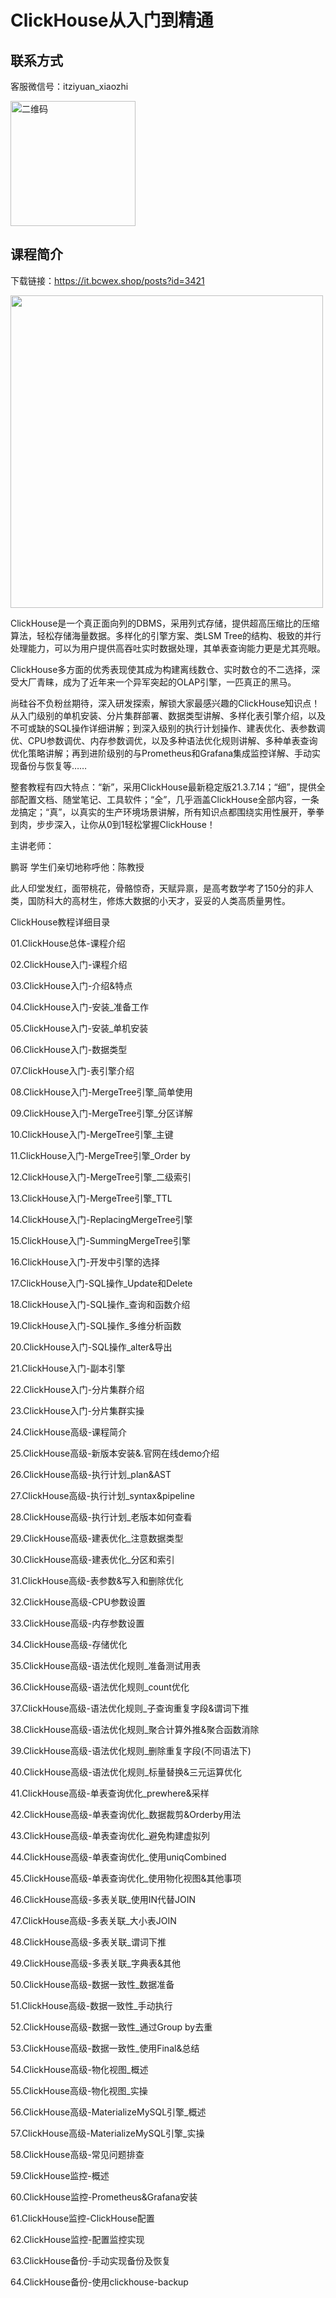 # ClickHouse从入门到精通

## 联系方式

客服微信号：itziyuan_xiaozhi

<img src="https://ziyuanyun.oss-cn-guangzhou.aliyuncs.com/common/20240614073449/666b82192834a.jpg" width="200" height="200" alt="二维码">

## 课程简介

下载链接：https://it.bcwex.shop/posts?id=3421

<img src="https://ziyuanyun.oss-cn-guangzhou.aliyuncs.com/yun/20240515185149/664493c5c55e2.jpg" width="500" alt="">

  ClickHouse是一个真正面向列的DBMS，采用列式存储，提供超高压缩比的压缩算法，轻松存储海量数据。多样化的引擎方案、类LSM Tree的结构、极致的并行处理能力，可以为用户提供高吞吐实时数据处理，其单表查询能力更是尤其亮眼。

 ClickHouse多方面的优秀表现使其成为构建离线数仓、实时数仓的不二选择，深受大厂青睐，成为了近年来一个异军突起的OLAP引擎，一匹真正的黑马。

 尚硅谷不负粉丝期待，深入研发探索，解锁大家最感兴趣的ClickHouse知识点！从入门级别的单机安装、分片集群部署、数据类型讲解、多样化表引擎介绍，以及不可或缺的SQL操作详细讲解；到深入级别的执行计划操作、建表优化、表参数调优、CPU参数调优、内存参数调优，以及多种语法优化规则讲解、多种单表查询优化策略讲解；再到进阶级别的与Prometheus和Grafana集成监控详解、手动实现备份与恢复等……

 整套教程有四大特点：“新”，采用ClickHouse最新稳定版21.3.7.14；“细”，提供全部配置文档、随堂笔记、工具软件；“全”，几乎涵盖ClickHouse全部内容，一条龙搞定；“真”，以真实的生产环境场景讲解，所有知识点都围绕实用性展开，拳拳到肉，步步深入，让你从0到1轻松掌握ClickHouse！

 主讲老师：

 鹏哥 学生们亲切地称呼他：陈教授

 此人印堂发红，面带桃花，骨骼惊奇，天赋异禀，是高考数学考了150分的非人类，国防科大的高材生，修炼大数据的小天才，妥妥的人类高质量男性。

 ClickHouse教程详细目录

 01.ClickHouse总体-课程介绍

 02.ClickHouse入门-课程介绍

 03.ClickHouse入门-介绍&amp;特点

 04.ClickHouse入门-安装_准备工作

 05.ClickHouse入门-安装_单机安装

 06.ClickHouse入门-数据类型

 07.ClickHouse入门-表引擎介绍

 08.ClickHouse入门-MergeTree引擎_简单使用

 09.ClickHouse入门-MergeTree引擎_分区详解

 10.ClickHouse入门-MergeTree引擎_主键

 11.ClickHouse入门-MergeTree引擎_Order by

 12.ClickHouse入门-MergeTree引擎_二级索引

 13.ClickHouse入门-MergeTree引擎_TTL

 14.ClickHouse入门-ReplacingMergeTree引擎

 15.ClickHouse入门-SummingMergeTree引擎

 16.ClickHouse入门-开发中引擎的选择

 17.ClickHouse入门-SQL操作_Update和Delete

 18.ClickHouse入门-SQL操作_查询和函数介绍

 19.ClickHouse入门-SQL操作_多维分析函数

 20.ClickHouse入门-SQL操作_alter&amp;导出

 21.ClickHouse入门-副本引擎

 22.ClickHouse入门-分片集群介绍

 23.ClickHouse入门-分片集群实操

 24.ClickHouse高级-课程简介

 25.ClickHouse高级-新版本安装&amp;.官网在线demo介绍

 26.ClickHouse高级-执行计划_plan&amp;AST

 27.ClickHouse高级-执行计划_syntax&amp;pipeline

 28.ClickHouse高级-执行计划_老版本如何查看

 29.ClickHouse高级-建表优化_注意数据类型

 30.ClickHouse高级-建表优化_分区和索引

 31.ClickHouse高级-表参数&amp;写入和删除优化

 32.ClickHouse高级-CPU参数设置

 33.ClickHouse高级-内存参数设置

 34.ClickHouse高级-存储优化

 35.ClickHouse高级-语法优化规则_准备测试用表

 36.ClickHouse高级-语法优化规则_count优化

 37.ClickHouse高级-语法优化规则_子查询重复字段&amp;谓词下推

 38.ClickHouse高级-语法优化规则_聚合计算外推&amp;聚合函数消除

 39.ClickHouse高级-语法优化规则_删除重复字段(不同语法下)

 40.ClickHouse高级-语法优化规则_标量替换&amp;三元运算优化

 41.ClickHouse高级-单表查询优化_prewhere&amp;采样

 42.ClickHouse高级-单表查询优化_数据裁剪&amp;Orderby用法

 43.ClickHouse高级-单表查询优化_避免构建虚拟列

 44.ClickHouse高级-单表查询优化_使用uniqCombined

 45.ClickHouse高级-单表查询优化_使用物化视图&amp;其他事项

 46.ClickHouse高级-多表关联_使用IN代替JOIN

 47.ClickHouse高级-多表关联_大小表JOIN

 48.ClickHouse高级-多表关联_谓词下推

 49.ClickHouse高级-多表关联_字典表&amp;其他

 50.ClickHouse高级-数据一致性_数据准备

 51.ClickHouse高级-数据一致性_手动执行

 52.ClickHouse高级-数据一致性_通过Group by去重

 53.ClickHouse高级-数据一致性_使用Final&amp;总结

 54.ClickHouse高级-物化视图_概述

 55.ClickHouse高级-物化视图_实操

 56.ClickHouse高级-MaterializeMySQL引擎_概述

 57.ClickHouse高级-MaterializeMySQL引擎_实操

 58.ClickHouse高级-常见问题排查

 59.ClickHouse监控-概述

 60.ClickHouse监控-Prometheus&amp;Grafana安装

 61.ClickHouse监控-ClickHouse配置

 62.ClickHouse监控-配置监控实现

 63.ClickHouse备份-手动实现备份及恢复

 64.ClickHouse备份-使用clickhouse-backup

  